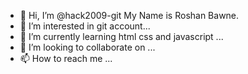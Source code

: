 - 👋 Hi, I’m @hack2009-git My Name is Roshan Bawne.
- 👀 I’m interested in git account...
- 🌱 I’m currently learning html css and javascript ...
- 💞️ I’m looking to collaborate on ...
- 📫 How to reach me ...

<!---
hack2009-git/hack2009-git is a ✨ special ✨ repository because its `README.md` (this file) appears on your GitHub profile.
You can click the Preview link to take a look at your changes.
--->
